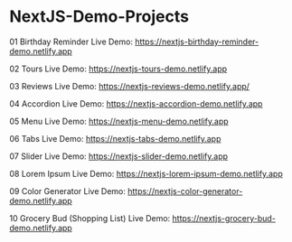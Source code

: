 # NextJS-Demo-Projects
01 Birthday Reminder Live Demo: https://nextjs-birthday-reminder-demo.netlify.app

02 Tours Live Demo: https://nextjs-tours-demo.netlify.app

03 Reviews Live Demo: https://nextjs-reviews-demo.netlify.app/

04 Accordion Live Demo: https://nextjs-accordion-demo.netlify.app

05 Menu Live Demo: https://nextjs-menu-demo.netlify.app

06 Tabs Live Demo: https://nextjs-tabs-demo.netlify.app

07 Slider Live Demo: https://nextjs-slider-demo.netlify.app

08 Lorem Ipsum Live Demo: https://nextjs-lorem-ipsum-demo.netlify.app

09 Color Generator Live Demo: https://nextjs-color-generator-demo.netlify.app

10 Grocery Bud (Shopping List) Live Demo: https://nextjs-grocery-bud-demo.netlify.app
